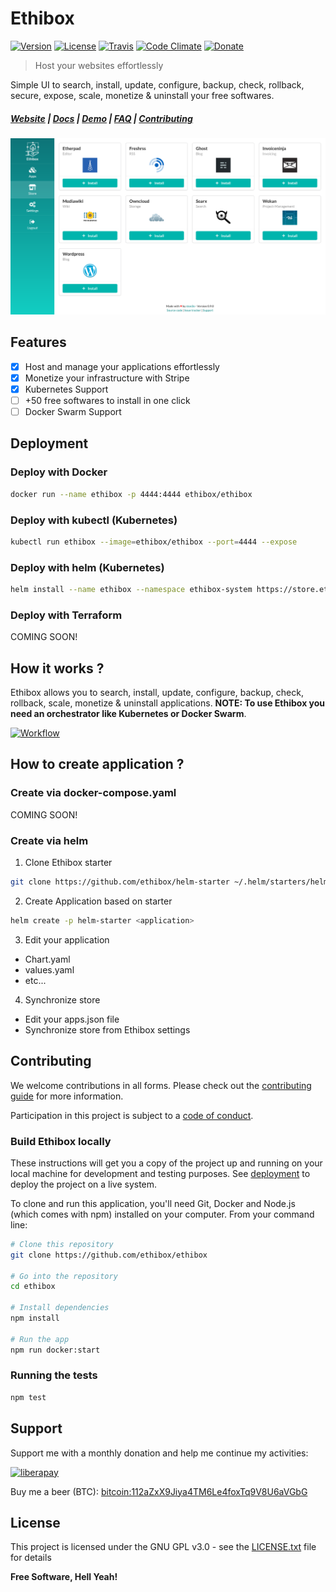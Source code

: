 # Ethibox

[![Version](https://img.shields.io/github/tag/ethibox/ethibox.svg?label=version&style=flat-square&colorA=0d7377&colorB=44c2c7)](https://github.com/ethibox/ethibox/releases)
[![License](https://img.shields.io/badge/license-GPL%20v3%2B-yellow.svg?style=flat-square&colorA=0d7377&colorB=44c2c7)](https://raw.githubusercontent.com/ethibox/ethibox/master/LICENSE.txt)
[![Travis](https://img.shields.io/travis/ethibox/ethibox.svg?style=flat-square&colorA=0d7377&colorB=44c2c7)](https://travis-ci.org/ethibox/ethibox/branches)
[![Code Climate](https://img.shields.io/codeclimate/maintainability/ethibox/ethibox.svg?style=flat-square&colorA=0d7377&colorB=44c2c7)](https://codeclimate.com/github/ethibox/ethibox)
[![Donate](https://img.shields.io/badge/donate-liberapay-blue.svg?style=flat-square&colorA=0d7377&colorB=44c2c7)](https://liberapay.com/ston3o/donate)

> Host your websites effortlessly

Simple UI to search, install, update, configure, backup, check, rollback, secure, expose, scale, monetize & uninstall your free softwares.

##### [Website](https://ethibox.fr) | [Docs](https://ethibox.io) | [Demo](https://demo.ethibox.fr) | [FAQ](https://ethibox.fr/faq) | [Contributing](https://github.com/ethibox/ethibox/blob/master/.github/CONTRIBUTING.md)

![screenshot](docs/images/screenshot.png)

## Features

* [x] Host and manage your applications effortlessly
* [x] Monetize your infrastructure with Stripe
* [x] Kubernetes Support
* [ ] +50 free softwares to install in one click
* [ ] Docker Swarm Support

## Deployment

### Deploy with Docker

```bash
docker run --name ethibox -p 4444:4444 ethibox/ethibox
```

### Deploy with kubectl (Kubernetes)

```bash
kubectl run ethibox --image=ethibox/ethibox --port=4444 --expose
```

### Deploy with helm (Kubernetes)

```bash
helm install --name ethibox --namespace ethibox-system https://store.ethibox.fr/packages/ethibox-0.1.0.tgz
```

### Deploy with Terraform

COMING SOON!

## How it works ?

Ethibox allows you to search, install, update, configure, backup, check, rollback, scale, monetize & uninstall applications.
**NOTE: To use Ethibox you need an orchestrator like Kubernetes or Docker Swarm**.

[![Workflow](docs/images/workflow.png)](https://www.draw.io/#ethibox/ethibox/master/docs/images/workflow.png)

## How to create application ?

### Create via docker-compose.yaml

COMING SOON!

### Create via helm

1) Clone Ethibox starter

```bash
git clone https://github.com/ethibox/helm-starter ~/.helm/starters/helm-starter
```

2) Create Application based on starter

```bash
helm create -p helm-starter <application>
```

3) Edit your application

- Chart.yaml
- values.yaml
- etc...

4) Synchronize store

- Edit your apps.json file
- Synchronize store from Ethibox settings

## Contributing

We welcome contributions in all forms. Please check out the [contributing guide](https://github.com/ethibox/ethibox/blob/master/.github/CONTRIBUTING.md) for more information.

Participation in this project is subject to a [code of conduct](https://github.com/ethibox/ethibox/blob/master/.github/CODE_OF_CONDUCT.md).

### Build Ethibox locally

These instructions will get you a copy of the project up and running on your local machine for development and testing purposes. See [deployment](#Deployment) to deploy the project on a live system.

To clone and run this application, you'll need Git, Docker and Node.js (which comes with npm) installed on your computer. From your command line:

```bash
# Clone this repository
git clone https://github.com/ethibox/ethibox

# Go into the repository
cd ethibox

# Install dependencies
npm install

# Run the app
npm run docker:start
```

### Running the tests

```bash
npm test
```

## Support

Support me with a monthly donation and help me continue my activities:

[![liberapay](https://liberapay.com/assets/widgets/donate.svg)](https://liberapay.com/ston3o/donate)

Buy me a beer (BTC): [bitcoin:112aZxX9Jiya4TM6Le4foxTq9V8U6aVGbG](112aZxX9Jiya4TM6Le4foxTq9V8U6aVGbG)

## License

This project is licensed under the GNU GPL v3.0 - see the [LICENSE.txt](https://raw.githubusercontent.com/ethibox/ethibox/master/LICENSE.txt) file for details

**Free Software, Hell Yeah!**
